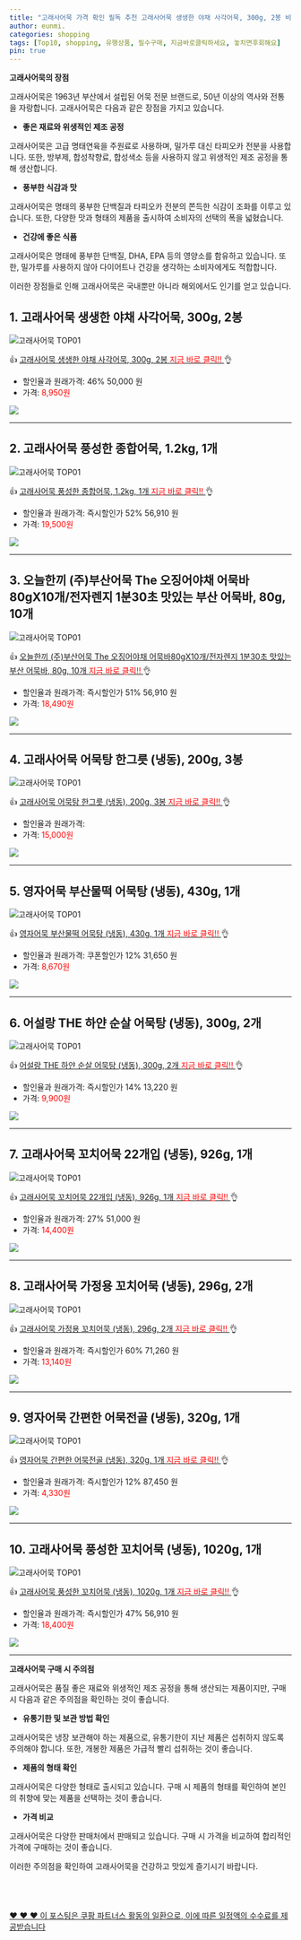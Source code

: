 ```yaml
---
title: "고래사어묵 가격 확인 필독 추천 고래사어묵 생생한 야채 사각어묵, 300g, 2봉 비교 장점 구매가이드"
author: eunmi.
categories: shopping
tags: [Top10, shopping, 유행상품, 필수구매, 지금바로클릭하세요, 놓치면후회해요]
pin: true
---
```

**고래사어묵의 장점**

고래사어묵은 1963년 부산에서 설립된 어묵 전문 브랜드로, 50년 이상의 역사와 전통을 자랑합니다. 고래사어묵은 다음과 같은 장점을 가지고 있습니다.

* **좋은 재료와 위생적인 제조 공정**

고래사어묵은 고급 명태연육을 주원료로 사용하며, 밀가루 대신 타피오카 전분을 사용합니다. 또한, 방부제, 합성착향료, 합성색소 등을 사용하지 않고 위생적인 제조 공정을 통해 생산합니다.

* **풍부한 식감과 맛**

고래사어묵은 명태의 풍부한 단백질과 타피오카 전분의 쫀득한 식감이 조화를 이루고 있습니다. 또한, 다양한 맛과 형태의 제품을 출시하여 소비자의 선택의 폭을 넓혔습니다.

* **건강에 좋은 식품**

고래사어묵은 명태에 풍부한 단백질, DHA, EPA 등의 영양소를 함유하고 있습니다. 또한, 밀가루를 사용하지 않아 다이어트나 건강을 생각하는 소비자에게도 적합합니다.

이러한 장점들로 인해 고래사어묵은 국내뿐만 아니라 해외에서도 인기를 얻고 있습니다.

   

## 1. 고래사어묵 생생한 야채 사각어묵, 300g, 2봉

![고래사어묵 TOP01](https://thumbnail10.coupangcdn.com/thumbnails/remote/230x230ex/image/retail/images/2021/01/13/19/9/8d7ade7e-a4f7-4ca0-b033-6a9404ef8788.jpg)


👍 [고래사어묵 생생한 야채 사각어묵, 300g, 2봉 <font color=red> 지금 바로 클릭!! </font> ](https://link.coupang.com/re/AFFSDP?lptag=AF3617701&subid=GithubCoopas&pageKey=4798201469&traceid=V0-153&itemId=6156553987&vendorItemId=73452758215) 👌 


- 할인율과 원래가격: 46%  50,000   원
- 가격: <span style='color:red'>8,950원</span>

[![](/discount_price.png)](https://link.coupang.com/re/AFFSDP?lptag=AF3617701&subid=GithubCoopas&pageKey=4798201469&traceid=V0-153&itemId=6156553987&vendorItemId=73452758215)

---


   

## 2. 고래사어묵 풍성한 종합어묵, 1.2kg, 1개

![고래사어묵 TOP01](https://thumbnail9.coupangcdn.com/thumbnails/remote/230x230ex/image/retail/images/2020/09/03/14/4/a6cd43a7-7d8c-4691-ad11-94246941d178.jpg)


👍 [고래사어묵 풍성한 종합어묵, 1.2kg, 1개 <font color=red> 지금 바로 클릭!! </font> ](https://link.coupang.com/re/AFFSDP?lptag=AF3617701&subid=GithubCoopas&pageKey=2052020558&traceid=V0-153&itemId=3488544338&vendorItemId=71474816328) 👌 


- 할인율과 원래가격: 즉시할인가 52%  56,910   원
- 가격: <span style='color:red'>19,500원</span>

[![](/discount_price.png)](https://link.coupang.com/re/AFFSDP?lptag=AF3617701&subid=GithubCoopas&pageKey=2052020558&traceid=V0-153&itemId=3488544338&vendorItemId=71474816328)

---


   

## 3. 오늘한끼 (주)부산어묵 The 오징어야채 어묵바80gX10개/전자렌지 1분30초 맛있는 부산 어묵바, 80g, 10개

![고래사어묵 TOP01](https://thumbnail6.coupangcdn.com/thumbnails/remote/230x230ex/image/vendor_inventory/a358/96a063ea7fe35ccbaed6a5dcf8144bdb3995cc37db12e0ed288ad641f9a3.jpg)


👍 [오늘한끼 (주)부산어묵 The 오징어야채 어묵바80gX10개/전자렌지 1분30초 맛있는 부산 어묵바, 80g, 10개 <font color=red> 지금 바로 클릭!! </font> ](https://link.coupang.com/re/AFFSDP?lptag=AF3617701&subid=GithubCoopas&pageKey=7262677645&traceid=V0-153&itemId=19772115648&vendorItemId=87123312580) 👌 


- 할인율과 원래가격: 즉시할인가 51%  56,910   원
- 가격: <span style='color:red'>18,490원</span>

[![](/discount_price.png)](https://link.coupang.com/re/AFFSDP?lptag=AF3617701&subid=GithubCoopas&pageKey=7262677645&traceid=V0-153&itemId=19772115648&vendorItemId=87123312580)

---


   

## 4. 고래사어묵 어묵탕 한그릇 (냉동), 200g, 3봉

![고래사어묵 TOP01](https://thumbnail10.coupangcdn.com/thumbnails/remote/230x230ex/image/retail/images/14295572350658336-378c5dfd-23a8-4f19-9a71-9f6d745422b6.jpg)


👍 [고래사어묵 어묵탕 한그릇 (냉동), 200g, 3봉 <font color=red> 지금 바로 클릭!! </font> ](https://link.coupang.com/re/AFFSDP?lptag=AF3617701&subid=GithubCoopas&pageKey=4500651717&traceid=V0-153&itemId=5402256703&vendorItemId=72702240130) 👌 


- 할인율과 원래가격: 
- 가격: <span style='color:red'>15,000원</span>

[![](/discount_price.png)](https://link.coupang.com/re/AFFSDP?lptag=AF3617701&subid=GithubCoopas&pageKey=4500651717&traceid=V0-153&itemId=5402256703&vendorItemId=72702240130)

---


   

## 5. 영자어묵 부산물떡 어묵탕 (냉동), 430g, 1개

![고래사어묵 TOP01](https://thumbnail8.coupangcdn.com/thumbnails/remote/230x230ex/image/rs_quotation_api/0c3i42pk/83a2f4f689d04920bbf23677e6b4b342.jpg)


👍 [영자어묵 부산물떡 어묵탕 (냉동), 430g, 1개 <font color=red> 지금 바로 클릭!! </font> ](https://link.coupang.com/re/AFFSDP?lptag=AF3617701&subid=GithubCoopas&pageKey=7621127704&traceid=V0-153&itemId=20205750073&vendorItemId=87296078510) 👌 


- 할인율과 원래가격: 쿠폰할인가 12%  31,650   원
- 가격: <span style='color:red'>8,670원</span>

[![](/discount_price.png)](https://link.coupang.com/re/AFFSDP?lptag=AF3617701&subid=GithubCoopas&pageKey=7621127704&traceid=V0-153&itemId=20205750073&vendorItemId=87296078510)

---


   

## 6. 어설랑 THE 하얀 순살 어묵탕 (냉동), 300g, 2개

![고래사어묵 TOP01](https://thumbnail6.coupangcdn.com/thumbnails/remote/230x230ex/image/retail/images/4216520084093703-a52167db-0499-4913-96f1-b5b72cb4f428.jpg)


👍 [어설랑 THE 하얀 순살 어묵탕 (냉동), 300g, 2개 <font color=red> 지금 바로 클릭!! </font> ](https://link.coupang.com/re/AFFSDP?lptag=AF3617701&subid=GithubCoopas&pageKey=6177017555&traceid=V0-153&itemId=12098080341&vendorItemId=79369901099) 👌 


- 할인율과 원래가격: 즉시할인가 14%  13,220   원
- 가격: <span style='color:red'>9,900원</span>

[![](/discount_price.png)](https://link.coupang.com/re/AFFSDP?lptag=AF3617701&subid=GithubCoopas&pageKey=6177017555&traceid=V0-153&itemId=12098080341&vendorItemId=79369901099)

---


   

## 7. 고래사어묵 꼬치어묵 22개입 (냉동), 926g, 1개

![고래사어묵 TOP01](https://thumbnail8.coupangcdn.com/thumbnails/remote/230x230ex/image/retail/images/7782923365322494-39a0de9e-265b-4b3f-8363-88c957dd518d.jpg)


👍 [고래사어묵 꼬치어묵 22개입 (냉동), 926g, 1개 <font color=red> 지금 바로 클릭!! </font> ](https://link.coupang.com/re/AFFSDP?lptag=AF3617701&subid=GithubCoopas&pageKey=1241463834&traceid=V0-153&itemId=2237178489&vendorItemId=70234172332) 👌 


- 할인율과 원래가격: 27%  51,000   원
- 가격: <span style='color:red'>14,400원</span>

[![](/discount_price.png)](https://link.coupang.com/re/AFFSDP?lptag=AF3617701&subid=GithubCoopas&pageKey=1241463834&traceid=V0-153&itemId=2237178489&vendorItemId=70234172332)

---


   

## 8. 고래사어묵 가정용 꼬치어묵 (냉동), 296g, 2개

![고래사어묵 TOP01](https://thumbnail6.coupangcdn.com/thumbnails/remote/230x230ex/image/retail/images/2021/06/01/18/8/8f9f7104-1663-4dab-907e-8a5e7b03accb.jpg)


👍 [고래사어묵 가정용 꼬치어묵 (냉동), 296g, 2개 <font color=red> 지금 바로 클릭!! </font> ](https://link.coupang.com/re/AFFSDP?lptag=AF3617701&subid=GithubCoopas&pageKey=5694524538&traceid=V0-153&itemId=9444119986&vendorItemId=76729378107) 👌 


- 할인율과 원래가격: 즉시할인가 60%  71,260   원
- 가격: <span style='color:red'>13,140원</span>

[![](/discount_price.png)](https://link.coupang.com/re/AFFSDP?lptag=AF3617701&subid=GithubCoopas&pageKey=5694524538&traceid=V0-153&itemId=9444119986&vendorItemId=76729378107)

---


   

## 9. 영자어묵 간편한 어묵전골 (냉동), 320g, 1개

![고래사어묵 TOP01](https://thumbnail10.coupangcdn.com/thumbnails/remote/230x230ex/image/rs_quotation_api/qwhsnycl/086ba7eaa3924be69ea5bdccec7f1a2a.jpg)


👍 [영자어묵 간편한 어묵전골 (냉동), 320g, 1개 <font color=red> 지금 바로 클릭!! </font> ](https://link.coupang.com/re/AFFSDP?lptag=AF3617701&subid=GithubCoopas&pageKey=7610725631&traceid=V0-153&itemId=20156022486&vendorItemId=87248770080) 👌 


- 할인율과 원래가격: 즉시할인가 12%  87,450   원
- 가격: <span style='color:red'>4,330원</span>

[![](/discount_price.png)](https://link.coupang.com/re/AFFSDP?lptag=AF3617701&subid=GithubCoopas&pageKey=7610725631&traceid=V0-153&itemId=20156022486&vendorItemId=87248770080)

---


   

## 10. 고래사어묵 풍성한 꼬치어묵 (냉동), 1020g, 1개

![고래사어묵 TOP01](https://thumbnail10.coupangcdn.com/thumbnails/remote/230x230ex/image/retail/images/2021/06/17/13/0/e8067407-6a5f-460f-b668-fa423031a682.jpg)


👍 [고래사어묵 풍성한 꼬치어묵 (냉동), 1020g, 1개 <font color=red> 지금 바로 클릭!! </font> ](https://link.coupang.com/re/AFFSDP?lptag=AF3617701&subid=GithubCoopas&pageKey=5848923440&traceid=V0-153&itemId=10172574771&vendorItemId=77455150043) 👌 


- 할인율과 원래가격: 즉시할인가 47%  56,910   원
- 가격: <span style='color:red'>18,400원</span>

[![](/discount_price.png)](https://link.coupang.com/re/AFFSDP?lptag=AF3617701&subid=GithubCoopas&pageKey=5848923440&traceid=V0-153&itemId=10172574771&vendorItemId=77455150043)

---
**고래사어묵 구매 시 주의점**

고래사어묵은 품질 좋은 재료와 위생적인 제조 공정을 통해 생산되는 제품이지만, 구매 시 다음과 같은 주의점을 확인하는 것이 좋습니다.

* **유통기한 및 보관 방법 확인**

고래사어묵은 냉장 보관해야 하는 제품으로, 유통기한이 지난 제품은 섭취하지 않도록 주의해야 합니다. 또한, 개봉한 제품은 가급적 빨리 섭취하는 것이 좋습니다.

* **제품의 형태 확인**

고래사어묵은 다양한 형태로 출시되고 있습니다. 구매 시 제품의 형태를 확인하여 본인의 취향에 맞는 제품을 선택하는 것이 좋습니다.

* **가격 비교**

고래사어묵은 다양한 판매처에서 판매되고 있습니다. 구매 시 가격을 비교하여 합리적인 가격에 구매하는 것이 좋습니다.

이러한 주의점을 확인하여 고래사어묵을 건강하고 맛있게 즐기시기 바랍니다.<br><br><br><br><br> [ ❤ ❤ ❤ 이 포스팅은 쿠팡 파트너스 활동의 일환으로, 이에 따른 일정액의 수수료를 제공받습니다](https://link.coupang.com/a/bcEFyh)